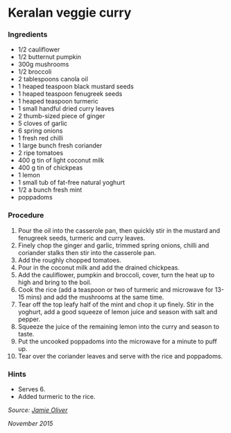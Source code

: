 # Keralan veggie curry

### Ingredients

* 1/2	cauliflower
* 1/2 butternut pumpkin
* 300g mushrooms
* 1/2 broccoli
* 2	tablespoons	canola oil
* 1	heaped teaspoon	black mustard seeds
* 1	heaped teaspoon	fenugreek seeds
* 1	heaped teaspoon	turmeric
* 1	small handful	dried curry leaves
* 2	thumb-sized	piece of ginger
* 5	cloves of garlic
* 6	spring onions
* 1	fresh red chilli
* 1	large bunch	fresh coriander
* 2	ripe tomatoes
* 400	g	tin of light coconut milk
* 400	g	tin of chickpeas
* 1	lemon
* 1 small tub of fat-free natural yoghurt
* 1/2 a bunch fresh mint
* poppadoms

### Procedure

1. Pour the oil into the casserole pan, then quickly stir in the mustard and fenugreek seeds, turmeric and curry leaves.
2. Finely chop the ginger and garlic, trimmed spring onions, chilli and coriander stalks then stir into the casserole pan.
3. Add the roughly chopped tomatoes.
4. Pour in the coconut milk and add the drained chickpeas.
5. Add the cauliflower, pumpkin and broccoli, cover, turn the heat up to high and bring to the boil.
6. Cook the rice (add a teaspoon or two of turmeric and microwave for 13-15 mins) and add the mushrooms at the same time.
7. Tear off the top leafy half of the mint and chop it up finely. Stir in the yoghurt, add a good squeeze of lemon juice and season with salt and pepper.
8. Squeeze the juice of the remaining lemon into the curry and season to taste.
9. Put the uncooked poppadoms into the microwave for a minute to puff up.
10. Tear over the coriander leaves and serve with the rice and poppadoms.

### Hints

* Serves 6.
* Added turmeric to the rice.

_Source: [Jamie Oliver](http://www.jamieoliver.com/recipes/vegetables-recipes/keralan-veggie-curry-with-poppadoms-rice-minty-yoghurt/)_

_November 2015_
